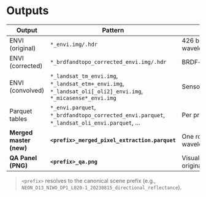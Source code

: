 # Outputs

| Output | Pattern | Notes |
|---|---|---|
| ENVI (original) | `*_envi.img/.hdr` | 426 bands (NEON wavelengths) |
| ENVI (corrected) | `*_brdfandtopo_corrected_envi.img/.hdr` | BRDF+topo corrected |
| ENVI (convolved) | `*_landsat_tm_envi.img`, `*_landsat_etm+_envi.img`, `*_landsat_oli[_oli2]_envi.img`, `*_micasense*_envi.img` | Sensor-matched |
| Parquet tables | `*_envi.parquet`, `*_brdfandtopo_corrected_envi.parquet`, `*_landsat_oli_envi.parquet`, ... | Per product |
| **Merged master (new)** | **`<prefix>_merged_pixel_extraction.parquet`** | One row per pixel, all wavelengths + metadata |
| **QA Panel (PNG)** | **`<prefix>_qa.png`** | Visual summary of original/corrected/convolved |

> `<prefix>` resolves to the canonical scene prefix (e.g., `NEON_D13_NIWO_DP1_L020-1_20230815_directional_reflectance`).
